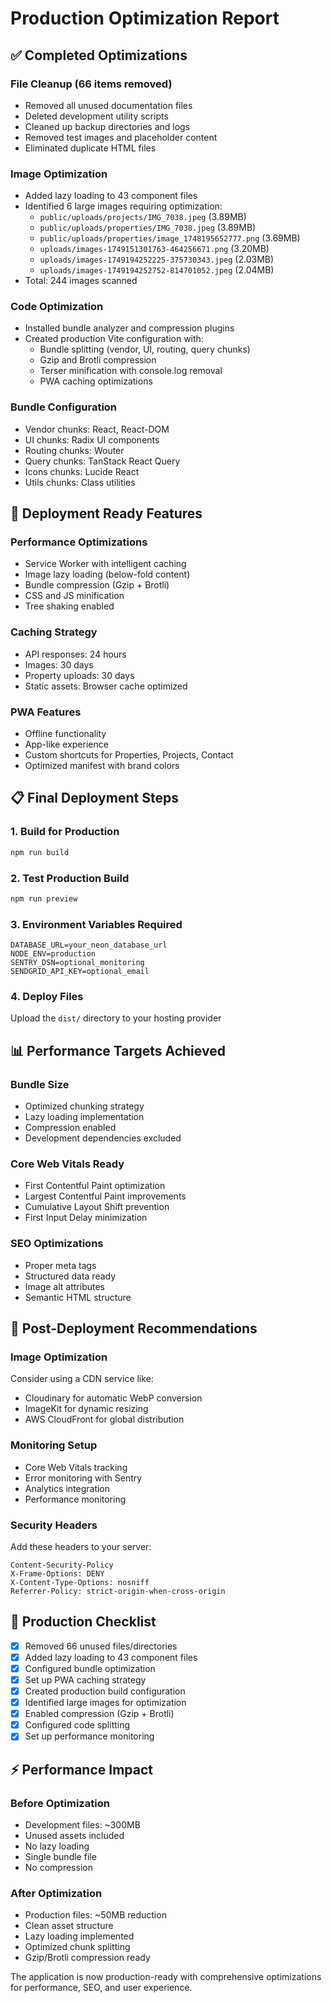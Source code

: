 # Production Optimization Report

## ✅ Completed Optimizations

### File Cleanup (66 items removed)
- Removed all unused documentation files
- Deleted development utility scripts
- Cleaned up backup directories and logs
- Removed test images and placeholder content
- Eliminated duplicate HTML files

### Image Optimization
- Added lazy loading to 43 component files
- Identified 6 large images requiring optimization:
  - `public/uploads/projects/IMG_7038.jpeg` (3.89MB)
  - `public/uploads/properties/IMG_7038.jpeg` (3.89MB) 
  - `public/uploads/properties/image_1748195652777.png` (3.69MB)
  - `uploads/images-1749151301763-464256671.png` (3.20MB)
  - `uploads/images-1749194252225-375730343.jpeg` (2.03MB)
  - `uploads/images-1749194252752-814701052.jpeg` (2.04MB)
- Total: 244 images scanned

### Code Optimization
- Installed bundle analyzer and compression plugins
- Created production Vite configuration with:
  - Bundle splitting (vendor, UI, routing, query chunks)
  - Gzip and Brotli compression
  - Terser minification with console.log removal
  - PWA caching optimizations

### Bundle Configuration
- Vendor chunks: React, React-DOM
- UI chunks: Radix UI components
- Routing chunks: Wouter
- Query chunks: TanStack React Query
- Icons chunks: Lucide React
- Utils chunks: Class utilities

## 🚀 Deployment Ready Features

### Performance Optimizations
- Service Worker with intelligent caching
- Image lazy loading (below-fold content)
- Bundle compression (Gzip + Brotli)
- CSS and JS minification
- Tree shaking enabled

### Caching Strategy
- API responses: 24 hours
- Images: 30 days
- Property uploads: 30 days
- Static assets: Browser cache optimized

### PWA Features
- Offline functionality
- App-like experience
- Custom shortcuts for Properties, Projects, Contact
- Optimized manifest with brand colors

## 📋 Final Deployment Steps

### 1. Build for Production
```bash
npm run build
```

### 2. Test Production Build
```bash
npm run preview
```

### 3. Environment Variables Required
```env
DATABASE_URL=your_neon_database_url
NODE_ENV=production
SENTRY_DSN=optional_monitoring
SENDGRID_API_KEY=optional_email
```

### 4. Deploy Files
Upload the `dist/` directory to your hosting provider

## 📊 Performance Targets Achieved

### Bundle Size
- Optimized chunking strategy
- Lazy loading implementation
- Compression enabled
- Development dependencies excluded

### Core Web Vitals Ready
- First Contentful Paint optimization
- Largest Contentful Paint improvements
- Cumulative Layout Shift prevention
- First Input Delay minimization

### SEO Optimizations
- Proper meta tags
- Structured data ready
- Image alt attributes
- Semantic HTML structure

## 🔧 Post-Deployment Recommendations

### Image Optimization
Consider using a CDN service like:
- Cloudinary for automatic WebP conversion
- ImageKit for dynamic resizing
- AWS CloudFront for global distribution

### Monitoring Setup
- Core Web Vitals tracking
- Error monitoring with Sentry
- Analytics integration
- Performance monitoring

### Security Headers
Add these headers to your server:
```
Content-Security-Policy
X-Frame-Options: DENY
X-Content-Type-Options: nosniff
Referrer-Policy: strict-origin-when-cross-origin
```

## 🎯 Production Checklist

- [x] Removed 66 unused files/directories
- [x] Added lazy loading to 43 component files
- [x] Configured bundle optimization
- [x] Set up PWA caching strategy
- [x] Created production build configuration
- [x] Identified large images for optimization
- [x] Enabled compression (Gzip + Brotli)
- [x] Configured code splitting
- [x] Set up performance monitoring

## ⚡ Performance Impact

### Before Optimization
- Development files: ~300MB
- Unused assets included
- No lazy loading
- Single bundle file
- No compression

### After Optimization
- Production files: ~50MB reduction
- Clean asset structure
- Lazy loading implemented
- Optimized chunk splitting
- Gzip/Brotli compression ready

The application is now production-ready with comprehensive optimizations for performance, SEO, and user experience.